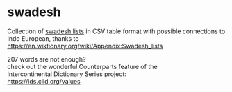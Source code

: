 # swadesh
 Collection of [swadesh lists](https://en.wikipedia.org/wiki/Swadesh_list) in CSV table format with possible connections to Indo European, thanks to https://en.wiktionary.org/wiki/Appendix:Swadesh_lists 

207 words are not enough?  
check out the wonderful Counterparts feature of the  
Intercontinental Dictionary Series project:  
https://ids.clld.org/values
